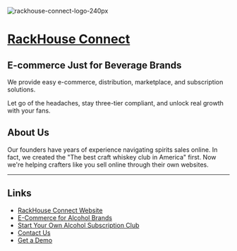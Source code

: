 ![rackhouse-connect-logo-240px](https://github.com/RackHouse-Connect/.github/assets/676428/84be67d3-2726-424d-927c-a28ead0c63d0)

# [RackHouse Connect](https://www.rackhouseconnect.com/) 

## E-commerce Just for Beverage Brands

We provide easy e-commerce, distribution, marketplace, and subscription solutions.

Let go of the headaches, stay three-tier compliant, and unlock real growth with your fans.


## About Us

Our founders have years of experience navigating spirits sales online. In fact, we created the "The best craft whiskey club in America" first. Now we're helping crafters like you sell online through their own websites.

---


## Links

* [RackHouse Connect Website](https://www.rackhouseconnect.com/)
* [E-Commerce for Alcohol Brands](https://www.rackhouseconnect.com/ecommerce-for-alcohol-brands)
* [Start Your Own Alcohol Subscription Club](https://www.rackhouseconnect.com/alcohol-subscription-clubs)
* [Contact Us](https://www.rackhouseconnect.com/contact)
* [Get a Demo](https://www.rackhouseconnect.com/demo)
